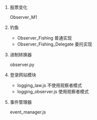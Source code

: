1. 股票变化 

   Observer_M1

2. 钓鱼

   - Observer_Fishing 普通实现
   - Observer_Fishing_Delegate 委托实现

3. 进制转换器

   observer.py

4. 登录网站模块

   - logging_law.js 不使用观察者模式 
   - logging_observer.js 使用观察者模式

5. 事件管理器

   event_manager.js

